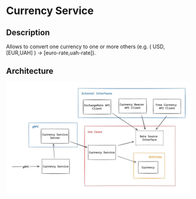 # Currency Service

## Description

Allows to convert one currency to one or more others (e.g. ( USD, [EUR,UAH] ) -> [euro-rate,uah-rate]).

## Architecture

![service-architecture](./docs/service-architecture.jpg)
